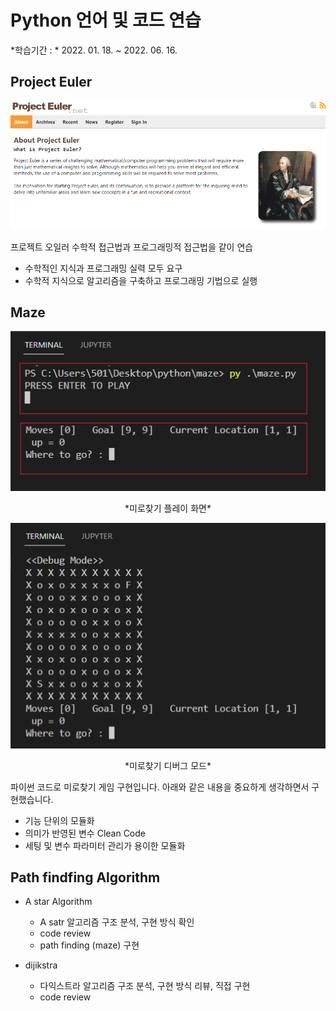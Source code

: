 # Python 언어 및 코드 연습

*학습기간 : * 2022. 01. 18. ~ 2022. 06. 16.

## Project Euler
<p align="center">
  <img src="doc/Project_Euler.png">
</p>

프로젝트 오일러
수학적 접근법과 프로그래밍적 접근법을 같이 연습

* 수학적인 지식과 프로그래밍 실력 모두 요구
* 수학적 지식으로 알고리즘을 구축하고 프로그래밍 기법으로 실행
 

## Maze

<p align="center">
  <img src="doc/maze_play.png">
</p>
<p align="center">
  *미로찾기 플레이 화면*
</p>

<p align="center">
  <img src="doc/maze_debug.png">
</p>
<p align="center">
  *미로찾기 디버그 모드*
</p>

파이썬 코드로 미로찾기 게임 구현입니다.
아래와 같은 내용을 중요하게 생각하면서 구현했습니다.

* 기능 단위의 모듈화
* 의미가 반영된 변수 Clean Code
* 세팅 및 변수 파라미터 관리가 용이한 모듈화

## Path findfing Algorithm

* A star Algorithm
  * A satr 알고리즘 구조 분석, 구현 방식 확인
  * code review
  * path finding (maze) 구현
  
* dijikstra
  * 다익스트라 알고리즘 구조 분석, 구현 방식 리뷰, 직접 구현
  * code review
